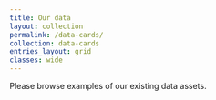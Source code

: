 ```yaml
---
title: Our data
layout: collection
permalink: /data-cards/
collection: data-cards
entries_layout: grid
classes: wide
---
```


Please browse examples of our existing data assets.
